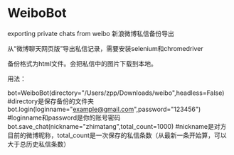 # WeiboBot
exporting private chats from weibo 新浪微博私信备份导出

从“微博聊天网页版”导出私信记录，需要安装selenium和chromedriver

备份格式为html文件。会把私信中的图片下载到本地。

用法：

bot=WeiboBot(directory="/Users/zpp/Downloads/weibo",headless=False) #directory是保存备份的文件夹
bot.login(loginname="example@gmail.com",password="123456") #loginname和password是你的账号密码
bot.save_chat(nickname="zhimatang",total_count=1000) #nickname是对方目前的微博昵称，total_count是一次保存的私信条数（从最新一条开始算，可以大于总历史私信条数）
